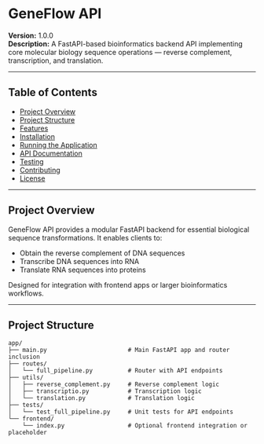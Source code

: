 # GeneFlow API

**Version:** 1.0.0  
**Description:** A FastAPI-based bioinformatics backend API implementing core molecular biology sequence operations — reverse complement, transcription, and translation.

---

## Table of Contents

- [Project Overview](#project-overview)  
- [Project Structure](#project-structure)  
- [Features](#features)  
- [Installation](#installation)  
- [Running the Application](#running-the-application)  
- [API Documentation](#api-documentation)  
- [Testing](#testing)  
- [Contributing](#contributing)  
- [License](#license)  

---

## Project Overview

GeneFlow API provides a modular FastAPI backend for essential biological sequence transformations. It enables clients to:

- Obtain the reverse complement of DNA sequences  
- Transcribe DNA sequences into RNA  
- Translate RNA sequences into proteins  

Designed for integration with frontend apps or larger bioinformatics workflows.

---

## Project Structure

```plaintext
app/
├── main.py                       # Main FastAPI app and router inclusion
├── routes/
│   └── full_pipeline.py          # Router with API endpoints
├── utils/
│   ├── reverse_complement.py     # Reverse complement logic
│   ├── transcriptio.py           # Transcription logic
│   └── translation.py            # Translation logic
├── tests/
│   └── test_full_pipeline.py     # Unit tests for API endpoints
└── frontend/
    └── index.py                  # Optional frontend integration or placeholder
